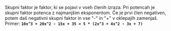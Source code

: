 Skupni faktor je faktor, ki se pojavi v vseh členih izraza. Pri potencah je skupni faktor potenca z najmanjšim eksponentom.
Če je prvi člen negativen, potem daš negativni skupni faktor in vse "-" in "+" v oklepajih zamenjaš.
Primer: **`10x^3 + 20x^2 - 15x + 35 = 5 * (2x^3 + 4x^2 - 3x + 7)`**

